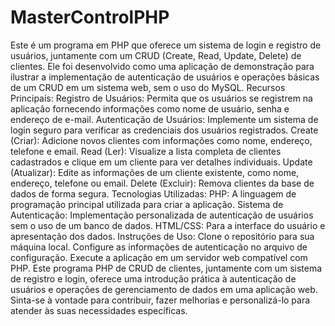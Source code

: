 # MasterControlPHP
 Este é um programa em PHP que oferece um sistema de login e registro de usuários, juntamente com um CRUD (Create, Read, Update, Delete) de clientes. Ele foi desenvolvido como uma aplicação de demonstração para ilustrar a implementação de autenticação de usuários e operações básicas de um CRUD em um sistema web, sem o uso do MySQL.  Recursos Principais:  Registro de Usuários: Permita que os usuários se registrem na aplicação fornecendo informações como nome de usuário, senha e endereço de e-mail.  Autenticação de Usuários: Implemente um sistema de login seguro para verificar as credenciais dos usuários registrados.  Create (Criar): Adicione novos clientes com informações como nome, endereço, telefone e email.  Read (Ler): Visualize a lista completa de clientes cadastrados e clique em um cliente para ver detalhes individuais.  Update (Atualizar): Edite as informações de um cliente existente, como nome, endereço, telefone ou email.  Delete (Excluir): Remova clientes da base de dados de forma segura.  Tecnologias Utilizadas:  PHP: A linguagem de programação principal utilizada para criar a aplicação.  Sistema de Autenticação: Implementação personalizada de autenticação de usuários sem o uso de um banco de dados.  HTML/CSS: Para a interface do usuário e apresentação dos dados.  Instruções de Uso:  Clone o repositório para sua máquina local. Configure as informações de autenticação no arquivo de configuração. Execute a aplicação em um servidor web compatível com PHP. Este programa PHP de CRUD de clientes, juntamente com um sistema de registro e login, oferece uma introdução prática à autenticação de usuários e operações de gerenciamento de dados em uma aplicação web. Sinta-se à vontade para contribuir, fazer melhorias e personalizá-lo para atender às suas necessidades específicas.
